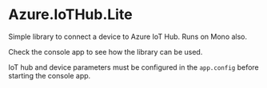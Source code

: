 # Azure.IoTHub.Lite
Simple library to connect a device to Azure IoT Hub. Runs on Mono also.

Check the console app to see how the library can be used.

IoT hub and device parameters must be configured in the `app.config` before starting the console app.